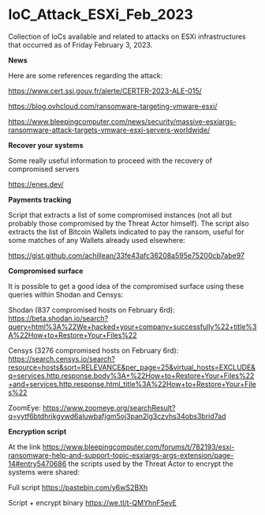 # IoC_Attack_ESXi_Feb_2023
Collection of IoCs available and related to attacks on ESXi infrastructures that occurred as of Friday February 3, 2023.

**News**

Here are some references regarding the attack:

https://www.cert.ssi.gouv.fr/alerte/CERTFR-2023-ALE-015/

https://blog.ovhcloud.com/ransomware-targeting-vmware-esxi/

https://www.bleepingcomputer.com/news/security/massive-esxiargs-ransomware-attack-targets-vmware-esxi-servers-worldwide/

**Recover your systems**

Some really useful information to proceed with the recovery of compromised servers

https://enes.dev/

**Payments tracking**

Script that extracts a list of some compromised instances (not all but probably those compromised by the Threat Actor himself). The script also extracts the list of Bitcoin Wallets indicated to pay the ransom, useful for some matches of any Wallets already used elsewhere:

https://gist.github.com/achillean/33fe43afc36208a595e75200cb7abe97

**Compromised surface**

It is possible to get a good idea of the compromised surface using these queries within Shodan and Censys:

Shodan (837 compromised hosts on February 6rd): https://beta.shodan.io/search?query=html%3A%22We+hacked+your+company+successfully%22+title%3A%22How+to+Restore+Your+Files%22

Censys (3276 compromised hosts on February 6rd): https://search.censys.io/search?resource=hosts&sort=RELEVANCE&per_page=25&virtual_hosts=EXCLUDE&q=services.http.response.body%3A+%22How+to+Restore+Your+Files%22+and+services.http.response.html_title%3A%22How+to+Restore+Your+Files%22

ZoomEye: https://www.zoomeye.org/searchResult?q=yytf6btdhrikgywd6aluwbafjgm5oj3pan2lg3czvhs34obs3brid7ad

**Encryption script**

At the link https://www.bleepingcomputer.com/forums/t/782193/esxi-ransomware-help-and-support-topic-esxiargs-args-extension/page-14#entry5470686 the scripts used by the Threat Actor to encrypt the systems were shared: 

Full script https://pastebin.com/y6wS2BXh

Script + encrypt binary https://we.tl/t-QMYhnF5evE

